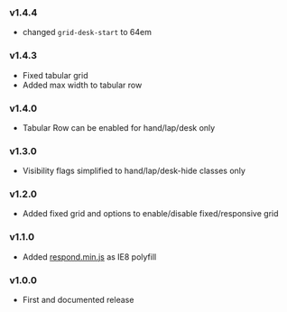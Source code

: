 ### v1.4.4

- changed `grid-desk-start` to 64em

### v1.4.3

- Fixed tabular grid
- Added max width to tabular row

### v1.4.0

- Tabular Row can be enabled for hand/lap/desk only

### v1.3.0

- Visibility flags simplified to hand/lap/desk-hide classes only

### v1.2.0

- Added fixed grid and options to enable/disable fixed/responsive grid

### v1.1.0

- Added [respond.min.js](https://github.com/scottjehl/Respond) as IE8 polyfill 

### v1.0.0

- First and documented release